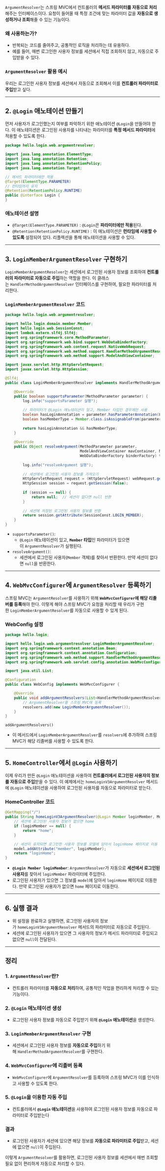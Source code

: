 `ArgumentResolver`는 스프링 MVC에서 컨트롤러의 **메서드 파라미터를 자동으로 처리**해주는 인터페이스이다. 요청이 들어올 때 특정 조건에 맞는 파라미터 값을 **자동으로 생성하거나 조회**해줄 수 있는 기능이다.

### 왜 사용하는가?
- 반복되는 코드를 줄여주고, 공통적인 로직을 처리하는 데 유용하다.
- 예를 들어, 매번 로그인한 사용자 정보를 세션에서 직접 조회하지 않고, 자동으로 주입받을 수 있다.

### `ArgumentResolver` 활용 예시
우리는 로그인한 사용자 정보를 세션에서 자동으로 조회해서 이를 **컨트롤러 파라미터로 주입**받고 싶다.

---
## 2. `@Login` 애노테이션 만들기
먼저 사용자가 로그인했는지 여부를 파악하기 위한 애노테이션 `@Login`을 만들어야 한다. 이 애노테이션은 로그인된 사용자를 나타내는 파라미터를 **특정 메서드 파라미터**에 적용할 수 있도록 한다.
```java
package hello.login.web.argumentresolver;

import java.lang.annotation.ElementType;
import java.lang.annotation.Retention;
import java.lang.annotation.RetentionPolicy;
import java.lang.annotation.Target;

// 메서드 파라미터에만 적용
@Target(ElementType.PARAMETER)
// 런타임까지 유지
@Retention(RetentionPolicy.RUNTIME)
public @interface Login {
}
```
### 애노테이션 설명
- `@Target(ElementType.PARAMETER)` : `@Login`은 **파라미터에만 적용**된다.
- `@Retention(RetentionPolicy.RUNTIME)` : 이 애노테이션은 **런타임에 사용할 수 있도록** 설정되어 있다. 리플렉션을 통해 애노테이션을 사용할 수 있다.
---
## 3. `LoginMemberArgumentResolver` 구현하기
`LoginMemberArgumentResolver`는 세션에서 로그인된 사용자 정보를 조회하여 **컨트롤러의 파라미터로 자동으로 주입**하는 역할을 한다. 이 클래스는 `HandlerMethodArgumentResolver` 인터페이스를 구현하여, 필요한 파라미터를 처리한다.
### `LoginMemberArgumentResolver` 코드
```java
package hello.login.web.argumentresolver;

import hello.login.domain.member.Member;
import hello.login.web.SessionConst;
import lombok.extern.slf4j.Slf4j;
import org.springframework.core.MethodParameter;
import org.springframework.web.bind.support.WebDataBinderFactory;
import org.springframework.web.context.request.NativeWebRequest;
import org.springframework.web.method.support.HandlerMethodArgumentResolver;
import org.springframework.web.method.support.ModelAndViewContainer;

import javax.servlet.http.HttpServletRequest;
import javax.servlet.http.HttpSession;

@Slf4j
public class LoginMemberArgumentResolver implements HandlerMethodArgumentResolver {

    @Override
    public boolean supportsParameter(MethodParameter parameter) {
        log.info("supportsParameter 실행");
        
        // 파라미터가 @Login 애노테이션이 있고, Member 타입인 경우에만 사용
        boolean hasLoginAnnotation = parameter.hasParameterAnnotation(Login.class);
        boolean hasMemberType = Member.class.isAssignableFrom(parameter.getParameterType());
        
        return hasLoginAnnotation && hasMemberType;
    }
    
    @Override
    public Object resolveArgument(MethodParameter parameter,
                                  ModelAndViewContainer mavContainer, NativeWebRequest webRequest,
                                  WebDataBinderFactory binderFactory) throws Exception {
                                  
        log.info("resolveArgument 실행");
        
        // 세션에서 로그인된 사용자 정보를 가져오기
        HttpServletRequest request = (HttpServletRequest) webRequest.getNativeRequest();
        HttpSession session = request.getSession(false);
        
        if (session == null) {
            return null;  // 세션이 없다면 null 반환
        }
        
        // 세션에 저장된 로그인된 사용자 정보를 반환
        return session.getAttribute(SessionConst.LOGIN_MEMBER);
    }
}
```
- `supportsParameter()`:
    - `@Login` 애노테이션이 있고, **`Member` 타입**인 파라미터가 있으면 이 `ArgumentResolver`가 실행된다.
- `resolveArgument()`:
    - 세션에서 로그인된 사용자(`Member` 객체)를 찾아서 반환한다. 만약 세션이 없다면 `null`을 반환한다.
---
## 4. `WebMvcConfigurer`에 `ArgumentResolver` 등록하기
스프링 MVC는 `ArgumentResolver`를 사용하기 위해 **`WebMvcConfigurer`에 해당 리졸버를 등록**해야 한다. 이렇게 해야 스프링 MVC가 요청을 처리할 때 우리가 구현한 `LoginMemberArgumentResolver`를 자동으로 사용할 수 있게 된다.
### WebConfig 설정
```java
package hello.login;

import hello.login.web.argumentresolver.LoginMemberArgumentResolver;
import org.springframework.context.annotation.Bean;
import org.springframework.context.annotation.Configuration;
import org.springframework.web.method.support.HandlerMethodArgumentResolver;
import org.springframework.web.servlet.config.annotation.WebMvcConfigurer;

import java.util.List;

@Configuration
public class WebConfig implements WebMvcConfigurer {

    @Override
    public void addArgumentResolvers(List<HandlerMethodArgumentResolver> resolvers) {
        // ArgumentResolver를 스프링 MVC에 등록
        resolvers.add(new LoginMemberArgumentResolver());
    }
}
```
`addArgumentResolvers()`
- 이 메서드에서 `LoginMemberArgumentResolver`를 `resolvers`에 추가하여 스프링 MVC가 해당 리졸버를 사용할 수 있도록 한다.
---
## 5. `HomeController`에서 `@Login` 사용하기
이제 우리가 만든 `@Login` 애노테이션을 사용하여 **컨트롤러에서 로그인된 사용자의 정보를 자동으로 주입**받을 수 있다. 이 예제에서는 `homeLoginV3ArgumentResolver` 메서드에 `@Login` 애노테이션을 사용하여 로그인된 사용자를 자동으로 파라미터로 받는다.

### HomeController 코드
```java
@GetMapping("/")
public String homeLoginV3ArgumentResolver(@Login Member loginMember, Model model) {
    // 세션에 로그인된 사용자 정보가 없으면 home
    if (loginMember == null) {
        return "home";
    }

    // 세션이 유지되면 로그인한 사용자 정보를 모델에 담아서 loginHome 페이지로 이동
    model.addAttribute("member", loginMember);
    return "loginHome";
}
```
- **`@Login Member loginMember`**: `ArgumentResolver`가 자동으로 **세션에서 로그인된 사용자**를 찾아서 `loginMember` 파라미터에 주입한다.
- 로그인된 사용자가 있으면 그 정보를 `model`에 담아서 `loginHome` 페이지로 이동한다. 만약 로그인된 사용자가 없으면 `home` 페이지로 이동한다.

---
## 6. 실행 결과
- 위 설정을 완료하고 실행하면, 로그인된 사용자의 정보가 `homeLoginV3ArgumentResolver` 메서드의 파라미터로 자동으로 주입된다.
- 세션에 로그인된 사용자가 있으면 그 사용자의 정보가 메서드 파라미터로 주입되고 없으면 `null`이 전달된다.

---
## 정리
### 1. `ArgumentResolver`란?
- 컨트롤러 파라미터를 **자동으로 처리**하여, 공통적인 작업을 편리하게 처리할 수 있는 기능이다.
### 2. `@Login` 애노테이션 생성
- 로그인된 사용자 정보를 자동으로 주입받기 위해 **`@Login` 애노테이션**을 생성한다.
### 3. `LoginMemberArgumentResolver` 구현
- 세션에서 로그인된 사용자 정보를 **자동으로 주입**하기 위해 `HandlerMethodArgumentResolver`를 구현한다.
### 4. `WebMvcConfigurer`에 리졸버 등록
- `WebMvcConfigurer`에 `ArgumentResolver`를 등록하여 스프링 MVC가 이를 인식하고 사용할 수 있도록 한다.
### 5. `@Login`을 이용한 자동 주입
- 컨트롤러에서 **`@Login` 애노테이션**을 사용하여 로그인된 사용자 정보를 자동으로 파라미터로 주입받는다
### 결과
- 로그인된 사용자가 세션에 있으면 해당 정보를 **자동으로 파라미터로 주입**받고, 세션에 없으면 `null`이 주입된다.

이렇게 `ArgumentResolver`를 활용하면, 로그인된 사용자 정보를 세션에서 매번 조회할 필요 없이 편리하게 자동으로 처리할 수 있다.